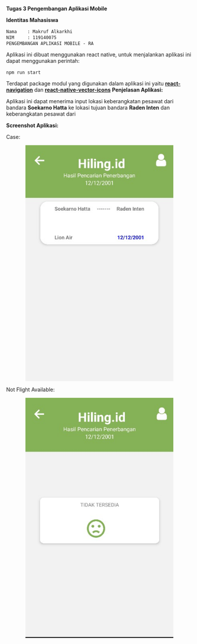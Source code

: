 <b>Tugas 3 Pengembangan Aplikasi Mobile</b>

<b>Identitas Mahasiswa</b>

    Nama    : Makruf Alkarkhi
    NIM     : 119140075
    PENGEMBANGAN APLIKASI MOBILE - RA
    
Aplikasi ini dibuat menggunakan react native, untuk menjalankan aplikasi ini dapat menggunakan perintah:

    npm run start
    
Terdapat package modul yang digunakan dalam aplikasi ini yaitu <a href="https://reactnavigation.org/docs/getting-started"><b>react-navigation</b></a> dan <a href="https://github.com/oblador/react-native-vector-icons"><b>react-native-vector-icons</b></a>
<b>Penjelasan Aplikasi:</b>

Aplikasi ini dapat menerima input lokasi keberangkatan pesawat dari bandara <b>Soekarno Hatta</b> ke lokasi tujuan bandara <b>Raden Inten</b> dan keberangkatan pesawat dari

<b>Screenshot Aplikasi:</b>

Case:

<p align="center"><img width="400" align="center" src="https://github.com/119140075/Tugas-individu-3-PAM/blob/main/ScreenshotApp/ss3.jpeg" alt="ss3"></p>

Not Flight Available:

<p align="center"><img width="400" src="https://github.com/119140075/Tugas-individu-3-PAM/blob/main/ScreenshotApp/ss4.jpeg" alt="ss4"></p>
